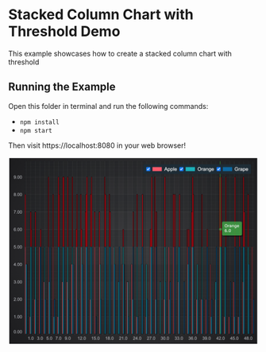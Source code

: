 # Stacked Column Chart with Threshold Demo

This example showcases how to create a stacked column chart with threshold

## Running the Example

Open this folder in terminal and run the following commands:

* `npm install`
* `npm start`

Then visit https://localhost:8080 in your web browser!

![Stacked Column Chart with Threshold Demo](img/chart-with-threshold2.png)
